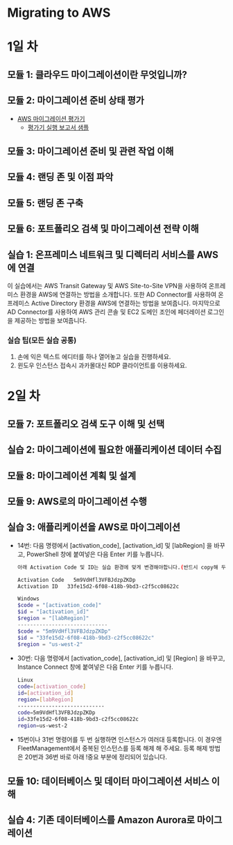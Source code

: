 # Migrating to AWS

# 1일 차

## 모듈 1: 클라우드 마이그레이션이란 무엇입니까?

## 모듈 2: 마이그레이션 준비 상태 평가

- [AWS 마이그레이션 평가기](https://aws.amazon.com/migration-evaluator/)
  - [평가기 실행 보고서 샘플](https://d1.awsstatic.com/asset-repository/Migration_Evaluator_Quick_Insights_Sample_Report.pdf)


## 모듈 3: 마이그레이션 준비 및 관련 작업 이해 

## 모듈 4: 랜딩 존 및 이점 파악

## 모듈 5: 랜딩 존 구축

## 모듈 6: 포트폴리오 검색 및 마이그레이션 전략 이해 

## 실습 1: 온프레미스 네트워크 및 디렉터리 서비스를 AWS에 연결

이 실습에서는 AWS Transit Gateway 및 AWS Site-to-Site VPN을 사용하여 온프레미스 환경을 AWS에 연결하는 방법을 소개합니다. 또한 AD Connector를 사용하여 온프레미스 Active Directory 환경을 AWS에 연결하는 방법을 보여줍니다. 마지막으로 AD Connector를 사용하여 AWS 관리 콘솔 및 EC2 도메인 조인에 페더레이션 로그인을 제공하는 방법을 보여줍니다.

### 실습 팁(모든 실습 공통)
1. 손에 익은 텍스트 에디터를 하나 열어놓고 실습을 진행하세요.
2. 윈도우 인스턴스 접속시 과카몰대신 RDP 클라이언트를 이용하세요.

# 2일 차

## 모듈 7: 포트폴리오 검색 도구 이해 및 선택

## 실습 2: 마이그레이션에 필요한 애플리케이션 데이터 수집

## 모듈 8: 마이그레이션 계획 및 설계

## 모듈 9: AWS로의 마이그레이션 수행

## 실습 3: 애플리케이션을 AWS로 마이그레이션

- 14번: 다음 명령에서 [activation_code], [activation_id] 및 [labRegion] 을 바꾸고, PowerShell 창에 붙여넣은 다음 Enter 키를 누릅니다.
    
    ```bash
    아래 Activation Code 및 ID는 실습 환경에 맞게 변경해야합니다.(반드시 copy해 두세요)
    
    Activation Code   5m9VdHfl3VFBJdzpZKDp
    Activation ID   33fe15d2-6f08-418b-9bd3-c2f5cc08622c
    ```
    
    ```powershell
    Windows
    $code = "[activation_code]"
    $id = "[activation_id]"
    $region = "[labRegion]"
    -----------------------------
    $code = "5m9VdHfl3VFBJdzpZKDp"
    $id = "33fe15d2-6f08-418b-9bd3-c2f5cc08622c"
    $region = "us-west-2"
    ```
    
- 30번: 다음 명령에서 [activation_code], [activation_id] 및 [Region] 을 바꾸고, Instance Connect 창에 붙여넣은 다음 Enter 키를 누릅니다.
    
    ```bash
    Linux
    code=[activation_code]
    id=[activation_id]
    region=[labRegion]
    ----------------------------
    code=5m9VdHfl3VFBJdzpZKDp
    id=33fe15d2-6f08-418b-9bd3-c2f5cc08622c
    region=us-west-2
    ```
 - 15번이나 31번 명령어를 두 번 실행하면 인스턴스가 여러대 등록합니다. 이 경우엔 FleetManagement에서 중복된 인스턴스를 등록 해제 해 주세요. 등록 해제 방법은 20번과 36번 바로 아래 !중요 부분에 정리되어 있습니다.

## 모듈 10: 데이터베이스 및 데이터 마이그레이션 서비스 이해

## 실습 4: 기존 데이터베이스를 Amazon Aurora로 마이그레이션

